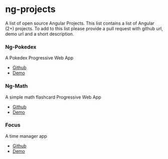 # ng-projects
A list of open source Angular Projects. This list contains a list of Angular (2+) projects. To add
to this list please provide a pull request with github url, demo url and a short description.

### Ng-Pokedex
A Pokedex Progressive Web App
- [Github](https://github.com/coryrylan/ng-pokedex)
- [Demo](https://ng-pokedex.firebaseapp.com)

### Ng-Math
A simple math flashcard Progressive Web App
- [Github](https://github.com/coryrylan/ng-math)
- [Demo](https://ng-math.firebaseapp.com/)

### Focus
A time manager app
- [Github](https://github.com/coryrylan/focus)
- [Demo](https://focus-app.firebaseapp.com/)
